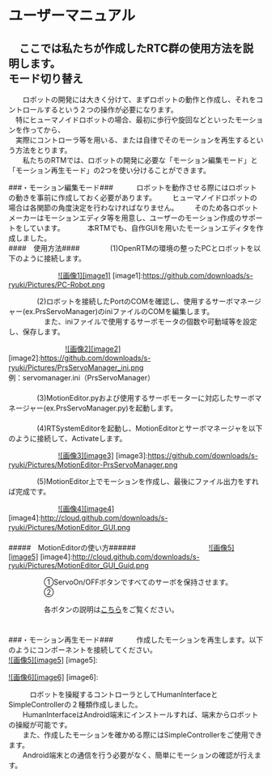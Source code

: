 ユーザーマニュアル
==================
　ここでは私たちが作成したRTC群の使用方法を説明します。
　  
モード切り替え
--------------
　　ロボットの開発には大きく分けて、まずロボットの動作と作成し、それをコントロールするという２つの操作が必要になります。  
　特にヒューマノイドロボットの場合、最初に歩行や旋回などといったモーションを作ってから、  
　実際にコントローラ等を用いる、または自律でそのモーションを再生するという方法をとります。  
　　私たちのRTMでは、ロボットの開発に必要な「モーション編集モード」と「モーション再生モード」の2つを使い分けることができます。  

###・モーション編集モード###
　　　ロボットを動作させる際にはロボットの動きを事前に作成しておく必要があります。
　　ヒューマノイドロボットの場合は各関節の角度決定を行わなければなりません。
　　そのため各ロボットメーカーはモーションエディタ等を用意し、ユーザーのモーション作成のサポートをしています。
　　　本RTMでも、自作GUIを用いたモーションエディタを作成しました。  
####　使用方法####
　　　　(1)OpenRTMの環境の整ったPCとロボットを以下のように接続します。  

　　　　　　　[![画像1][image1]](https://github.com/downloads/s-ryuki/Pictures/PC-Robot.png)
[image1]:https://github.com/downloads/s-ryuki/Pictures/PC-Robot.png

　　　　(2)ロボットを接続したPortのCOMを確認し、使用するサーボマネージャー(ex.PrsServoManager)のiniファイルのCOMを編集します。  
　　　　　また、iniファイルで使用するサーボモータの個数や可動域等を設定し、保存します。  

　　　　　　　　[![画像2][image2]](https://github.com/downloads/s-ryuki/Pictures/PrsServoManager_ini.png)
[image2]:https://github.com/downloads/s-ryuki/Pictures/PrsServoManager_ini.png
　　　　　　　　　　　　　　　　例：servomanager.ini（PrsServoManager）  
　  
　　　　(3)MotionEditor.pyおよび使用するサーボモーターに対応したサーボマネージャー(ex.PrsServoManager.py)を起動します。  
　  
　　　　(4)RTSystemEditorを起動し、MotionEditorとサーボマネージャを以下のように接続して、Activateします。  

　　　　　　　[![画像3][image3]](https://github.com/downloads/s-ryuki/Pictures/MotionEditor-PrsServoManager.png)
[image3]:https://github.com/downloads/s-ryuki/Pictures/MotionEditor-PrsServoManager.png

　　　　(5)MotionEditor上でモーションを作成し、最後にファイル出力をすれば完成です。  

　　　　　　　[![画像4][image4]](http://cloud.github.com/downloads/s-ryuki/Pictures/MotionEditor_GUI.png)
[image4]:http://cloud.github.com/downloads/s-ryuki/Pictures/MotionEditor_GUI.png
　  
　  
#####　MotionEditorの使い方######
　　　　　　　　　　[![画像5][image5]](http://cloud.github.com/downloads/s-ryuki/Pictures/MotionEditor_GUI_Guid.png)
[image4]:http://cloud.github.com/downloads/s-ryuki/Pictures/MotionEditor_GUI_Guid.png

　　　　　①ServoOn/OFFボタンですべてのサーボを保持させます。  
　　　　　②


　　　　　各ボタンの説明は[こちら]()をご覧ください。
　  
　  
　  
###・モーション再生モード###
　　　作成したモーションを再生します。以下のようにコンポーネントを接続してください。  
[![画像5][image5]]()
[image5]:

[![画像6][image6]]()
[image6]:

　　　ロボットを操縦するコントローラとしてHumanInterfaceとSimpleControllerの２種類作成しました。  
　　HumanInterfaceはAndroid端末にインストールすれば、端末からロボットの操縦が可能です。  
　　また、作成したモーションを確かめる際にはSimpleControllerをご使用できます。  
　　Android端末との通信を行う必要がなく、簡単にモーションの確認が行えます。  
　
